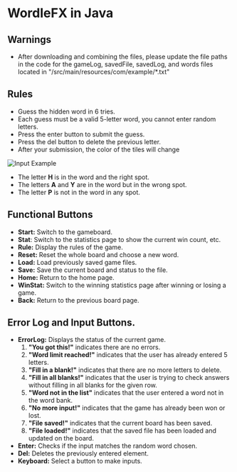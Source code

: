 # WordleFX in Java
## Warnings
- After downloading and combining the files, please update the file paths in the code for the gameLog, savedFile, savedLog, and words files located in "/src/main/resources/com/example/*.txt"

## Rules
- Guess the hidden word in 6 tries.
- Each guess must be a valid 5-letter word, you cannot enter random letters.
- Press the enter button to submit the guess.
- Press the del button to delete the previous letter.
- After your submission, the color of the tiles will change
<picture>
  <source media="(prefers-color-scheme: dark)" srcset="https://github.com/pou14/WordleFX/assets/104444622/d141fdbe-8625-4ba3-a56a-6732223ac80f">
  <source media="(prefers-color-scheme: light)" srcset="https://github.com/pou14/WordleFX/assets/104444622/d141fdbe-8625-4ba3-a56a-6732223ac80f">
  <img alt="Input Example" src="https://github.com/pou14/WordleFX/assets/104444622/d141fdbe-8625-4ba3-a56a-6732223ac80f">
</picture>  

- The letter **H** is in the word and the right spot.  
- The letters **A** and **Y** are in the word but in the wrong spot.  
- The letter **P** is not in the word in any spot.  

## **Functional Buttons**
- **Start:** Switch to the gameboard.
- **Stat**: Switch to the statistics page to show the current win count, etc.
- **Rule:** Display the rules of the game.
- **Reset:** Reset the whole board and choose a new word.
- **Load:** Load previously saved game files.
- **Save:** Save the current board and status to the file.
- **Home:** Return to the home page.
- **WinStat:** Switch to the winning statistics page after winning or losing a game.
- **Back:** Return to the previous board page.

## **Error Log and Input Buttons.**
- **ErrorLog:** Displays the status of the current game.
  1. **"You got this!"** indicates there are no errors.
  2. **"Word limit reached!"** indicates that the user has already entered 5 letters.
  3. **"Fill in a blank!"** indicates that there are no more letters to delete.
  4. **"Fill in all blanks!"** indicates that the user is trying to check answers without filling in all blanks for the given row.
  5. **"Word not in the list"** indicates that the user entered a word not in the word bank.
  6. **"No more input!"** indicates that the game has already been won or lost.
  7. **"File saved!"** indicates that the current board has been saved.
  8. **"File loaded!"** indicates that the saved file has been loaded and updated on the board.
- **Enter:** Checks if the input matches the random word chosen.
- **Del:** Deletes the previously entered element.  
- **Keyboard:** Select a button to make inputs.






